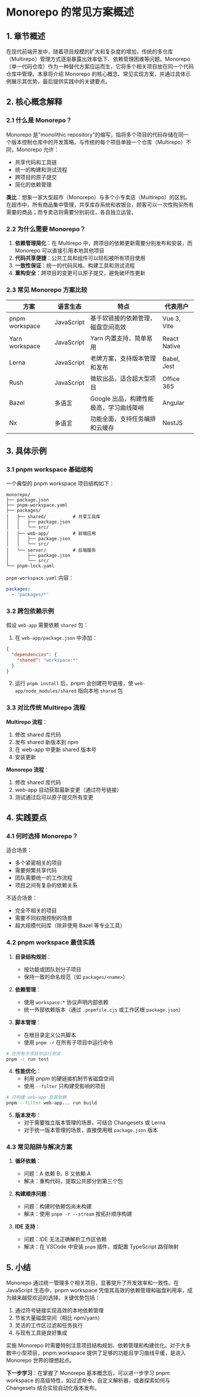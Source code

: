 # Monorepo 的常见方案概述

## 1. 章节概述

在现代前端开发中，随着项目规模的扩大和复杂度的增加，传统的多仓库（Multirepo）管理方式逐渐暴露出效率低下、依赖管理困难等问题。Monorepo（单一代码仓库）作为一种替代方案应运而生，它将多个相关项目放在同一个代码仓库中管理。本章将介绍 Monorepo 的核心概念、常见实现方案，并通过具体示例展示其优势，最后提供实践中的关键要点。

## 2. 核心概念解释

### 2.1 什么是 Monorepo？

Monorepo 是"monolithic repository"的缩写，指将多个项目的代码存储在同一个版本控制仓库中的开发策略。与传统的每个项目单独一个仓库（Multirepo）不同，Monorepo 允许：

- 共享代码和工具链
- 统一的构建和测试流程
- 跨项目的原子提交
- 简化的依赖管理

**类比**：想象一家大型超市（Monorepo）与多个小专卖店（Multirepo）的区别。在超市中，所有商品集中管理，共享库存系统和收银台，顾客可以一次性购买所有需要的商品；而专卖店则需要分别前往，各自独立运营。

### 2.2 为什么需要 Monorepo？

1. **依赖管理简化**：在 Multirepo 中，跨项目的依赖更新需要分别发布和安装，而 Monorepo 可以直接引用本地其他项目
2. **代码共享便捷**：公共工具和组件可以轻松被所有项目使用
3. **一致性保证**：统一的代码风格、构建工具和测试流程
4. **重构安全**：跨项目的变更可以原子提交，避免破坏性更新

### 2.3 常见 Monorepo 方案比较

| 方案        | 语言生态   | 特点                                                                 | 代表用户         |
|-------------|------------|----------------------------------------------------------------------|------------------|
| pnpm workspace | JavaScript | 基于软链接的依赖管理，磁盘空间高效                                   | Vue 3, Vite      |
| Yarn workspace | JavaScript | Yarn 内置支持，简单易用                                              | React Native     |
| Lerna       | JavaScript | 老牌方案，支持版本管理和发布                                         | Babel, Jest      |
| Rush        | JavaScript | 微软出品，适合超大型项目                                             | Office 365       |
| Bazel       | 多语言     | Google 出品，构建性能极高，学习曲线陡峭                              | Angular          |
| Nx          | 多语言     | 功能全面，支持任务编排和云缓存                                       | NestJS           |

## 3. 具体示例

### 3.1 pnpm workspace 基础结构

一个典型的 pnpm workspace 项目结构如下：

```
monorepo/
├── package.json
├── pnpm-workspace.yaml
├── packages/
│   ├── shared/          # 共享工具库
│   │   ├── package.json
│   │   └── src/
│   ├── web-app/         # 前端应用
│   │   ├── package.json
│   │   └── src/
│   └── server/          # 后端服务
│       ├── package.json
│       └── src/
└── pnpm-lock.yaml
```

`pnpm-workspace.yaml` 内容：

```yaml
packages:
  - 'packages/*'
```

### 3.2 跨包依赖示例

假设 `web-app` 需要依赖 `shared` 包：

1. 在 `web-app/package.json` 中添加：

```json
{
  "dependencies": {
    "shared": "workspace:*"
  }
}
```

2. 运行 `pnpm install` 后，pnpm 会创建符号链接，使 `web-app/node_modules/shared` 指向本地 `shared` 包

### 3.3 对比传统 Multirepo 流程

**Multirepo 流程**：
1. 修改 shared 库代码
2. 发布 shared 新版本到 npm
3. 在 web-app 中更新 shared 版本号
4. 安装更新

**Monorepo 流程**：
1. 修改 shared 库代码
2. web-app 自动获取最新变更（通过符号链接）
3. 测试通过后可以原子提交所有变更

## 4. 实践要点

### 4.1 何时选择 Monorepo？

适合场景：
- 多个紧密相关的项目
- 需要频繁共享代码
- 团队需要统一的工作流程
- 项目之间有复杂的依赖关系

不适合场景：
- 完全不相关的项目
- 需要不同权限控制的场景
- 超大规模代码库（除非使用 Bazel 等专业工具）

### 4.2 pnpm workspace 最佳实践

1. **目录结构规划**：
   - 按功能或团队划分子项目
   - 保持一致的命名规范（如 `packages/<name>`）

2. **依赖管理**：
   - 使用 `workspace:*` 协议声明内部依赖
   - 统一外部依赖版本（通过 `.pnpmfile.cjs` 或工作区根 `package.json`）

3. **脚本管理**：
   - 在根目录定义公共脚本
   - 使用 `pnpm -r` 在所有子项目中运行命令

```bash
# 在所有子项目中运行测试
pnpm -r run test
```

4. **性能优化**：
   - 利用 pnpm 的硬链接机制节省磁盘空间
   - 使用 `--filter` 只构建受影响的项目

```bash
# 只构建 web-app 及其依赖
pnpm --filter web-app... run build
```

5. **版本发布**：
   - 对于需要独立版本管理的场景，可结合 Changesets 或 Lerna
   - 对于统一版本管理的场景，直接使用根 `package.json` 版本

### 4.3 常见陷阱与解决方案

1. **循环依赖**：
   - 问题：A 依赖 B，B 又依赖 A
   - 解决：重构代码，提取公共部分到第三个包

2. **构建顺序问题**：
   - 问题：构建时依赖包尚未构建
   - 解决：使用 `pnpm -r --stream` 按拓扑顺序构建

3. **IDE 支持**：
   - 问题：IDE 无法正确解析工作区依赖
   - 解决：在 VSCode 中安装 `pnpm` 插件，或配置 TypeScript 路径映射

## 5. 小结

Monorepo 通过统一管理多个相关项目，显著提升了开发效率和一致性。在 JavaScript 生态中，pnpm workspace 凭借其高效的依赖管理和磁盘利用率，成为越来越受欢迎的选择。关键优势包括：

1. 通过符号链接实现高效的本地依赖管理
2. 节省大量磁盘空间（相比 npm/yarn）
3. 灵活的工作区过滤和任务执行
4. 与现有工具链良好集成

实施 Monorepo 时需要特别注意项目结构规划、依赖管理和构建优化。对于大多数中小型项目，pnpm workspace 提供了足够的功能且学习曲线平缓，是进入 Monorepo 世界的理想起点。

**下一步学习**：在掌握了 Monorepo 基本概念后，可以进一步学习 pnpm workspace 的高级特性，如过滤命令、自定义解析器，或者探索如何与 Changesets 结合实现自动化版本发布。